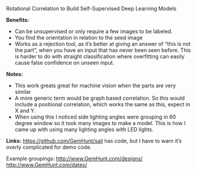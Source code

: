 Rotational Correlation to Build Self-Supervised Deep Learning Models
 
**Benefits:**
* Can be unsupervised or only require a few images to be labeled. 
* You find the orientation in relation to the seed image
* Works as a rejection tool, as it’s better at giving an answer of “this is not the part”, when you have an input that has never been seen before. This is harder to do with straight classification where overfitting can easily cause false confidence on unseen input. 
 
**Notes:**
* This work greats great for machine vision when the parts are very similar
* A more generic term would be graph based correlation. So this would include a positional correlation, which works the same as this, expect in X and Y. 
* When using this I noticed side lighting angles were grouping in 60 degree window so it took many images to make a model. This is how I came up with using many lighting angles with LED lights.
 
**Links:**
https://github.com/GemHunt/sail has code, but I have to warn it’s overly complicated for demo code.
 
Example groupings:
http://www.GemHunt.com/designs/
http://www.GemHunt.com/dates/
